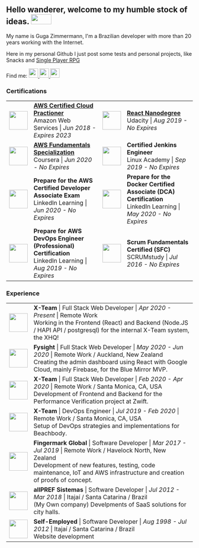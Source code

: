 <html>
<h2>
  Hello wanderer, welcome to my humble stock of ideas.
  <img width="55" height="27" src="https://media.tenor.com/images/67a2c5048c9de7a7722fcc48fc4e7522/tenor.gif"  />
</h2>
<p>My name is Guga Zimmermann, I'm a Brazilian developer with more than 20 years working with the Internet.</p>
<p>Here in my personal Github I just post some tests and personal projects, like Snacks and <a href="https://medium.com/react-single-player-rpg">Single Player RPG</a></p>
<p>Find me:
<a href="https://www.linkedin.com/in/guga-zimmermann/">
  <img width="25px" height="25px" src="https://media-exp1.licdn.com/dms/image/C4D0BAQGyOWvr4W0Pow/company-logo_100_100/0?e=1603324800&v=beta&t=5Og4WPqy5ZsA5pS4XBHNiv-qVrbbotUvAs2Gp3vwchQ" />
</a>
<a href="https://medium.com/@gugazimmermann">
  <img width="25px" height="25px" src="https://cdn4.iconfinder.com/data/icons/social-media-2210/24/Medium-512.png" />
</a>
<a href="https://www.instagram.com/gugazimmermann/">
  <img width="25px" height="25px" src="https://logodix.com/logo/1049852.png" />
</a>
</p>
<h3>Certifications</h3>
<table>
  <tbody>
    <tr>
      <td>
        <img width="50px" height="50px" src="https://media-exp1.licdn.com/dms/image/C4D0BAQGzuSBRRRuphw/company-logo_100_100/0?e=1603324800&v=beta&t=1QNaDvPrOwY-6FkUYZZ9RDFgOxta7p_Q9zTA5Biq-TY" />
      </td>
      <td>
        <a href="https://www.youracclaim.com/badges/1a433e6a-46b2-439e-9148-60d306c71020/linked_in_profile">
        <strong>AWS Certified Cloud Practioner</strong>
        </a>
        <br />
        Amazon Web Services | <i>Jun 2018 - Expires 2023</i>
      </td>
      <td>
        <img width="50px" height="50px" src="https://media-exp1.licdn.com/dms/image/C560BAQGSBVNHbqKIdA/company-logo_100_100/0?e=1603324800&v=beta&t=oflWDFa88IC44wOIsemHvP_2u0-wl5fgr_2kxi5xbgg" />
      </td>
      <td>
        <a href="https://graduation.udacity.com/confirm/7JG2LRG7">
        <strong>React Nanodegree</strong>
      </a>
        <br />
        Udacity | <i>Aug 2019 - No Expires</i>
      </td>
    </tr>
    <tr>
      <td>
        <img width="50px" height="50px" src="https://media-exp1.licdn.com/dms/image/C4E0BAQGt72dvhq4yRA/company-logo_200_200/0?e=1603324800&v=beta&t=nmGLxTFAPJ9wOpKED4xL4Sl4HvMFbByvX-xqz3h1Cio" />
      </td>
      <td>
        <a href="https://www.coursera.org/account/accomplishments/specialization/certificate/9UESFGDG2WX5">
        <strong>AWS Fundamentals Specialization</strong>
      </a>
        <br />
        Coursera | <i>Jun 2020 - No Expires</i>
      </td>
      <td>
        <img width="50px" height="50px" src="https://media-exp1.licdn.com/dms/image/C510BAQFg2SqYACylFA/company-logo_200_200/0?e=1603324800&v=beta&t=EO3D1ja3suVIEDGrUwz-_jWb6V54rd751b9cJpmn-jc" />
      </td>
      <td>
        <a href="https://linuxacademy.com/profile/u/cert/id/237094"></a>
        <strong>Certified Jenkins Engineer</strong>
      </a>
        <br />
        Linux Academy | <i>Sep 2019 - No Expires</i>
      </td>
    </tr>
    <tr>
      <td>
        <img width="50px" height="50px" src="https://media-exp1.licdn.com/dms/image/C4D0BAQGyOWvr4W0Pow/company-logo_100_100/0?e=1603324800&v=beta&t=5Og4WPqy5ZsA5pS4XBHNiv-qVrbbotUvAs2Gp3vwchQ" />
      </td>
      <td>                    
        <strong>Prepare for the AWS Certified Developer Associate Exam</strong>
        <br />
        LinkedIn Learning | <i>Jun 2020 - No Expires</i>
      </td>
      <td>
        <img width="50px" height="50px" src="https://media-exp1.licdn.com/dms/image/C4D0BAQGyOWvr4W0Pow/company-logo_100_100/0?e=1603324800&v=beta&t=5Og4WPqy5ZsA5pS4XBHNiv-qVrbbotUvAs2Gp3vwchQ" />
      </td>
      <td>                    
        <strong>Prepare for the Docker Certified Associate (DCA) Certification</strong>
        <br />
        LinkedIn Learning | <i>May 2020 - No Expires</i>
      </td>
    </tr>
    <tr>
      <td>
        <img width="50px" height="50px" src="https://media-exp1.licdn.com/dms/image/C4D0BAQGyOWvr4W0Pow/company-logo_100_100/0?e=1603324800&v=beta&t=5Og4WPqy5ZsA5pS4XBHNiv-qVrbbotUvAs2Gp3vwchQ" />
      </td>
      <td>                    
        <strong>Prepare for AWS DevOps Engineer (Professional) Certification</strong>
        <br />
        LinkedIn Learning | <i>Aug 2019 - No Expires</i>
      </td>
      <td>
        <img width="50px" height="50px" src="https://media-exp1.licdn.com/dms/image/C4E0BAQG9_uP8f-kpiw/company-logo_200_200/0?e=1603324800&v=beta&t=52LpU2V1gxNuihfQDvyrnHmVpx7qmqo4HPYIdq4Jvc0" />
      </td>
      <td>                    
        <strong>Scrum Fundamentals Certified (SFC)</strong>
        <br />
        SCRUMstudy | <i>Jul 2016 - No Expires</i>
      </td>
    </tr>
  </tbody>
</table>
<h3>Experience</h3>
  <table>
    <tbody>
      <tr>
        <td>
          <img width="50px" height="50px" src="https://media-exp1.licdn.com/dms/image/C4E0BAQHOIwBTq44GRA/company-logo_200_200/0?e=1603324800&v=beta&t=dbgZMQbF3mdmjK0u22ACW3s5rBxd3ahosRi1SEdMPlI"/>
        </td>
        <td>
          <strong>X-Team</strong> | Full Stack Web Developer | <i>Apr 2020 - Present</i> | Remote Work<br />
          Working in the Frontend (React) and Backend (Node.JS / HAPI
          API / postgresql) for the internal X-Team system, the XHQ!
        </td>
      </tr>
      <tr>
        <td>
          <img width="50px" height="50px" src="https://media-exp1.licdn.com/dms/image/C510BAQEa9doEL6_IHw/company-logo_200_200/0?e=1603324800&v=beta&t=yYQyTREiNlMn7_ar6PZdSqQ3S8WRTSGJY9D_oTzM0KA" />
        </td>
        <td>
          <strong>Fysight</strong> | Full Stack Web Developer | <i>May 2020 - Jun 2020</i> | Remote Work / Auckland, New Zealand<br />
          Creating the admin dashboard using React with Google Cloud,
          mainly Firebase, for the Blue Mirror MVP.
        </td>
      </tr>
      <tr>
        <td>
          <img width="50px" height="50px" src="https://media-exp1.licdn.com/dms/image/C4E0BAQHOIwBTq44GRA/company-logo_200_200/0?e=1603324800&v=beta&t=dbgZMQbF3mdmjK0u22ACW3s5rBxd3ahosRi1SEdMPlI" />
        </td>
        <td>
          <strong>X-Team</strong> | Full Stack Web Developer | <i>Feb 2020 - Apr 2020</i> | Remote Work / Santa Monica, CA, USA<br />
          Development of Frontend and Backend for the Performance
          Verification project at Zwift.
        </td>
      </tr>
      <tr>
        <td>
          <img width="50px" height="50px" src="https://media-exp1.licdn.com/dms/image/C4E0BAQHOIwBTq44GRA/company-logo_200_200/0?e=1603324800&v=beta&t=dbgZMQbF3mdmjK0u22ACW3s5rBxd3ahosRi1SEdMPlI" />
        </td>
        <td>
          <strong>X-Team</strong> | DevOps Engineer | <i>Jul 2019 - Feb 2020</i> | Remote Work / Santa Monica, CA, USA<br />
          Setup of DevOps strategies and implementations for
          Beachbody.
        </td>
      </tr>
      <tr>
        <td>
          <img width="50px" height="50px" src="https://media-exp1.licdn.com/dms/image/C560BAQF_dC8Rh8H4pg/company-logo_200_200/0?e=1603324800&v=beta&t=Kf-RrfBVOmvwovpjCYWT8poaPsj2oBQczi_7IVGilQs" />
        </td>
        <td>
          <strong>Fingermark Global</strong> | Software Developer | <i>Mar 2017 - Jul 2019</i> | Remote Work / Havelock North, New Zealand<br />
          Development of new features, testing, code maintenance, IoT
          and AWS infrastructure and creation of proofs of concept.
        </td>
      </tr>
      <tr>
        <td>
          <img width="50px" height="50px" src="https://media-exp1.licdn.com/dms/image/C510BAQHZ7q3Z1O6VgA/company-logo_100_100/0?e=1603324800&v=beta&t=dRxB8u0l29m61K5pg4Xfx-6btsbfzj1-JiFU4_2nK8M" />
        </td>
        <td>
          <strong>allPREF Sistemas</strong> | Software Developer | <i>Jul 2012 - Mar 2018</i> | Itajaí / Santa Catarina / Brazil<br />
          (My Own company) Develpments of SaaS solutions for city
          halls.
        </td>
      </tr>
      <tr>
        <td>
          <img width="50px" height="50px" src="https://media-exp1.licdn.com/dms/image/C4E0BAQH3nUDO57s78A/company-logo_200_200/0?e=1603324800&v=beta&t=lxz_SFaNWGtfBK27ryml6bf4IKdjeqrdhuuJ5T6Vg8g" />
        </td>
        <td>
          <strong>Self-Employed</strong> | Software Developer | <i>Aug 1998 - Jul 2012</i> | Itajaí / Santa Catarina / Brazil<br />
          Website development
        </td>
      </tr>
    </tbody>
  </table>
</html>
